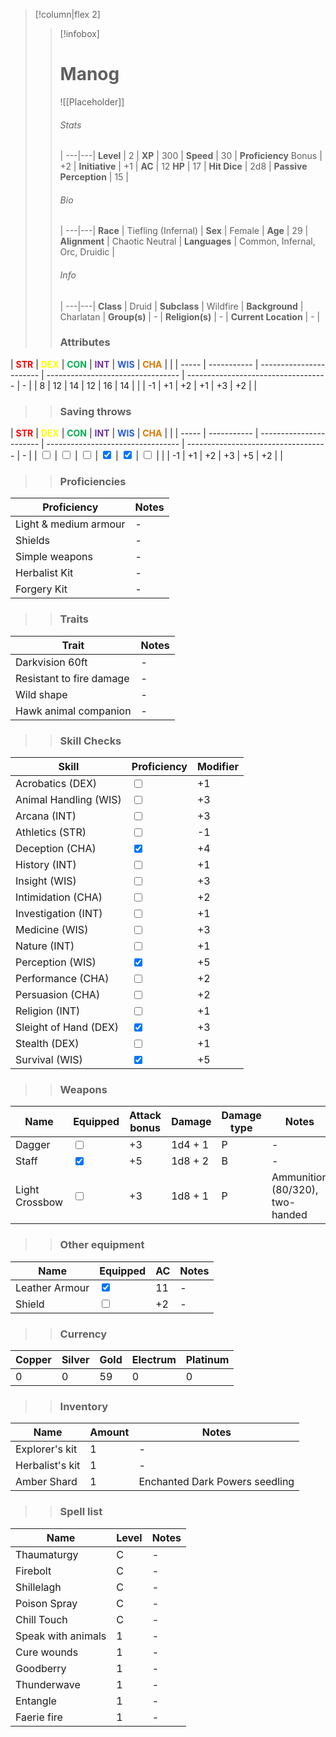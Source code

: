 >[!column|flex 2]
>> [!infobox]
>> # Manog
>> ![[Placeholder]]
>> ###### Stats
>>  |
>> ---|---|
>> **Level** | 2 |
>> **XP** | 300 |
>> **Speed** | 30 |
>> **Proficiency** Bonus | +2 |
>> **Initiative** | +1 |
>> **AC** | 12
>> **HP** | 17 |
>> **Hit Dice** | 2d8  |
>> **Passive Perception** | 15 |
>>  
>> ###### Bio
>>   |
>> ---|---|
>> **Race** | Tiefling (Infernal) |
>> **Sex** | Female |
>> **Age** | 29 |
>> **Alignment** | Chaotic Neutral |
>> **Languages** | Common, Infernal, Orc, Druidic |
>> ###### Info
>>   |
>> ---|---|
>> **Class** | Druid |
>> **Subclass** | Wildfire |
>> **Background** | Charlatan |
>> **Group(s)** | - |
>> **Religion(s)** | - |
>> **Current Location** | - |
>>
>> ### Attributes
| <font color="#ff0000">**STR**</font> | <font color="#ffff00">**DEX**</font> | <font color="#00b050">**CON**</font> | <font color="#7030a0">**INT**</font> | <font color="#245bdb">**WIS**</font> | <font color="#de7802">**CHA**</font> | |
| ----- | ----------- | ----------------------- | --------------------------------- | ----------------------------------- | - |
| 8 | 12 | 14  | 12 | 16 | 14 | |
| -1 | +1 | +2  | +1 | +3 | +2 | |
>> ### Saving throws
| <font color="#ff0000">**STR**</font> | <font color="#ffff00">**DEX**</font> | <font color="#00b050">**CON**</font> | <font color="#7030a0">**INT**</font> | <font color="#245bdb">**WIS**</font> | <font color="#de7802">**CHA**</font> | |
| ----- | ----------- | ----------------------- | --------------------------------- | ----------------------------------- | - |
| <input type="checkbox" unchecked> | <input type="checkbox" unchecked> | <input type="checkbox" unchecked>  | <input type="checkbox" checked> | <input type="checkbox" checked> | <input type="checkbox" unchecked> | |
| -1 | +1 | +2  | +3 | +5 | +2 | |
>> ### Proficiencies
| Proficiency              | Notes |
| --------------------- | --------------------------------- | 
| Light & medium armour      | - |
| Shields      | - |
| Simple weapons      | - |
| Herbalist Kit     | - |
| Forgery Kit     | - |
>> ### Traits
| Trait               | Notes |
| --------------------- | --------------------------------- | 
| Darkvision 60ft      | - |
| Resistant to fire damage      | - |
| Wild shape      | - |
| Hawk animal companion     | - |
>> ### Skill Checks
| Skill               | Proficiency   | Modifier |
| --------------------- | --------------------------------- | --- |
| Acrobatics (DEX)      | <input type="checkbox" unchecked> | +1 |
| Animal Handling (WIS) | <input type="checkbox" unchecked> | +3 |
| Arcana (INT)          | <input type="checkbox" unchecked> | +3 |
| Athletics (STR)       | <input type="checkbox" unchecked> | -1 |
| Deception (CHA)       | <input type="checkbox" checked> | +4 |
| History (INT)         | <input type="checkbox" unchecked> | +1 |
| Insight (WIS)         | <input type="checkbox" unchecked>   | +3 |
| Intimidation (CHA)    | <input type="checkbox" unchecked> | +2 |
| Investigation (INT)   | <input type="checkbox" unchecked>   | +1 |
| Medicine (WIS)        | <input type="checkbox" unchecked> | +3 |
| Nature (INT)          | <input type="checkbox" unchecked> | +1 |
| Perception (WIS)      | <input type="checkbox" checked>   | +5 |
| Performance (CHA)     | <input type="checkbox" unchecked> | +2 |
| Persuasion (CHA)      | <input type="checkbox" unchecked> | +2 |
| Religion (INT)        | <input type="checkbox" unchecked> | +1 |
| Sleight of Hand (DEX) | <input type="checkbox" checked> | +3 |
| Stealth (DEX)         | <input type="checkbox" unchecked> | +1 |
| Survival (WIS)        | <input type="checkbox" checked> | +5 |
>>  ### Weapons
| Name         | Equipped         | Attack bonus         | Damage         | Damage type         | Notes         |
| -------------- | -------------- | ------------ | ---------------- | ---------------- | ---------------- |
| Dagger | <input type="checkbox" unchecked> | +3 | 1d4 + 1 | P | - |
| Staff | <input type="checkbox" checked> | +5 | 1d8 + 2 | B | - |
| Light Crossbow | <input type="checkbox" unchecked> | +3 | 1d8 + 1 | P | Ammunition (80/320), two-handed |
>>  ### Other equipment
| Name         | Equipped         | AC         | Notes         |
| -------------- | -------------- | ------------ | ---------------- |
| Leather Armour | <input type="checkbox" checked> | 11 | - |
| Shield | <input type="checkbox" unchecked> | +2 | - |
>>  ### Currency
| Copper         | Silver         | Gold         | Electrum         | Platinum         |
| -------------- | -------------- | ------------ | ---------------- | ---------------- |
| 0 | 0 | 59 | 0 | 0 |
>>  ### Inventory
| Name         | Amount         | Notes         |
| -------------- | -------------- | ------------ |
| Explorer's kit | 1 | - |
| Herbalist's kit | 1 | - |
| Amber Shard | 1 | Enchanted Dark Powers seedling |
>>  ### Spell list
| Name         | Level         | Notes         |
| -------------- | -------------- | ------------ |
| Thaumaturgy | C | - |
| Firebolt | C | - |
| Shillelagh | C | - |
| Poison Spray | C | - |
| Chill Touch | C | - |
| Speak with animals | 1 | - |
| Cure wounds | 1 | - |
| Goodberry | 1 | - |
| Thunderwave | 1 | - |
| Entangle | 1 | - |
| Faerie fire | 1 | - |
